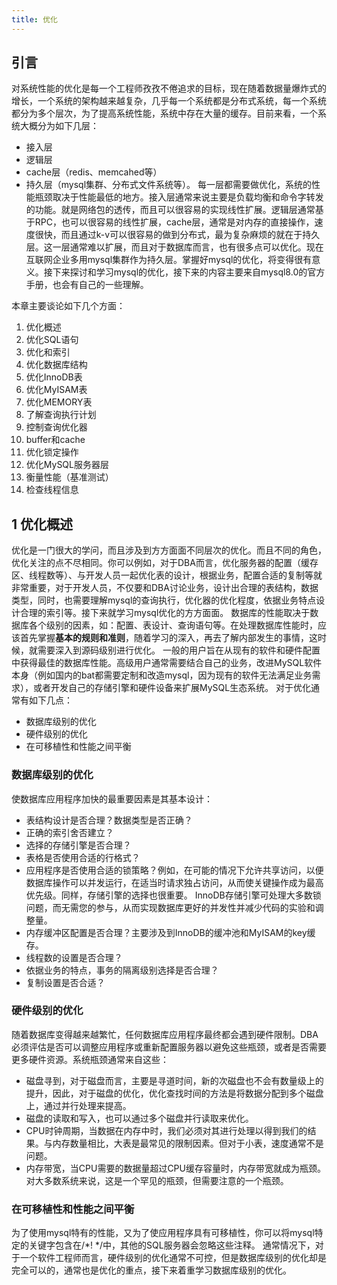 ```yaml
---
title: 优化
---
```


## 引言
对系统性能的优化是每一个工程师孜孜不倦追求的目标，现在随着数据量爆炸式的增长，一个系统的架构越来越复杂，几乎每一个系统都是分布式系统，每一个系统都分为多个层次，为了提高系统性能，系统中存在大量的缓存。目前来看，一个系统大概分为如下几层：
 - 接入层
 - 逻辑层
 - cache层（redis、memcahed等）
 - 持久层（mysql集群、分布式文件系统等）。
每一层都需要做优化，系统的性能瓶颈取决于性能最低的地方。接入层通常来说主要是负载均衡和命令字转发的功能。就是网络包的透传，而且可以很容易的实现线性扩展。逻辑层通常基于RPC，也可以很容易的线性扩展，cache层，通常是对内存的直接操作，速度很快，而且通过k-v可以很容易的做到分布式，最为复杂麻烦的就在于持久层。这一层通常难以扩展，而且对于数据库而言，也有很多点可以优化。现在互联网企业多用mysql集群作为持久层。掌握好mysql的优化，将变得很有意义。接下来探讨和学习mysql的优化，接下来的内容主要来自mysql8.0的官方手册，也会有自己的一些理解。   

本章主要谈论如下几个方面：  
1. 优化概述  
2. 优化SQL语句
3. 优化和索引
4. 优化数据库结构
5. 优化InnoDB表
6. 优化MyISAM表
7. 优化MEMORY表
8. 了解查询执行计划
9. 控制查询优化器
10. buffer和cache
11. 优化锁定操作
12. 优化MySQL服务器层
13. 衡量性能（基准测试）
14. 检查线程信息

 ## 1 优化概述
 优化是一门很大的学问，而且涉及到方方面面不同层次的优化。而且不同的角色，优化关注的点不尽相同。你可以例如，对于DBA而言，优化服务器的配置（缓存区、线程数等）、与开发人员一起优化表的设计，根据业务，配置合适的复制等就非常重要，对于开发人员，不仅要和DBA讨论业务，设计出合理的表结构，数据类型，同时，也需要理解mysql的查询执行，优化器的优化程度，依据业务特点设计合理的索引等。接下来就学习mysql优化的方方面面。
数据库的性能取决于数据库各个级别的因素，如：配置、表设计、查询语句等。在处理数据库性能时，应该首先掌握**基本的规则和准则**，随着学习的深入，再去了解内部发生的事情，这时候，就需要深入到源码级别进行优化。
一般的用户旨在从现有的软件和硬件配置中获得最佳的数据库性能。高级用户通常需要结合自己的业务，改进MySQL软件本身（例如国内的bat都需要定制和改造mysql，因为现有的软件无法满足业务需求），或者开发自己的存储引擎和硬件设备来扩展MySQL生态系统。
对于优化通常有如下几点：
 - 数据库级别的优化
 - 硬件级别的优化
 - 在可移植性和性能之间平衡
### 数据库级别的优化
使数据库应用程序加快的最重要因素是其基本设计：
 - 表结构设计是否合理？数据类型是否正确？
 - 正确的索引舍否建立？
 - 选择的存储引擎是否合理？
 - 表格是否使用合适的行格式？
 - 应用程序是否使用合适的锁策略？例如，在可能的情况下允许共享访问，以便数据库操作可以并发运行，在适当时请求独占访问，从而使关键操作成为最高优先级。同样，存储引擎的选择也很重要。 InnoDB存储引擎可处理大多数锁问题，而无需您的参与，从而实现数据库更好的并发性并减少代码的实验和调整量。
 - 内存缓冲区配置是否合理？主要涉及到InnoDB的缓冲池和MyISAM的key缓存。
 - 线程数的设置是否合理？
 - 依据业务的特点，事务的隔离级别选择是否合理？
 - 复制设置是否合适？

### 硬件级别的优化
随着数据库变得越来越繁忙，任何数据库应用程序最终都会遇到硬件限制。DBA必须评估是否可以调整应用程序或重新配置服务器以避免这些瓶颈，或者是否需要更多硬件资源。系统瓶颈通常来自这些：
 - 磁盘寻到，对于磁盘而言，主要是寻道时间，新的次磁盘也不会有数量级上的提升，因此，对于磁盘的优化，优化查找时间的方法是将数据分配到多个磁盘上，通过并行处理来提高。
 - 磁盘的读取和写入，也可以通过多个磁盘并行读取来优化。
 - CPU时钟周期，当数据在内存中时，我们必须对其进行处理以得到我们的结果。与内存数量相比，大表是最常见的限制因素。但对于小表，速度通常不是问题。
 - 内存带宽，当CPU需要的数据量超过CPU缓存容量时，内存带宽就成为瓶颈。对大多数系统来说，这是一个罕见的瓶颈，但需要注意的一个瓶颈。

 ### 在可移植性和性能之间平衡
为了使用mysql特有的性能，又为了使应用程序具有可移植性，你可以将mysql特定的关键字包含在/*! */中，其他的SQL服务器会忽略这些注释。
通常情况下，对于一个软件工程师而言，硬件级别的优化通常不可控，但是数据库级别的优化却是完全可以的，通常也是优化的重点，接下来着重学习数据库级别的优化。
